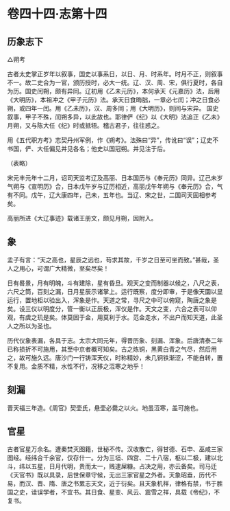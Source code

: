 # 卷四十四·志第十四

## 历象志下

△朔考

古者太史掌正岁年以叙事，国史以事系日，以日、月、时系年。时月不正，则叙事不一。故二史合为一官，颁历授时，必大一统。辽、汉、周、宋，俱行夏时，各自为历。国史闰朔，颇有异同。辽初用《乙未元历》，本何承天《元嘉历》法，后用《大明历》，本祖冲之《甲子元历》法。承天日食晦朏，一章必七闰；冲之日食必朔，或四年一闰。用《乙未历》，汉、周多同；用《大明历》，则间与宋异。 国史叙事，甲子不殊，闰朔多异，以此故也。耶律俨《纪》以《大明》法追正《乙未》月朔，又与陈大任《纪》时或抵牾。稽古君子，往往惑之。

用《五代职方考》志契丹州军例，作《朔考》。法殊曰“异”，传讹曰“误”；辽史不书国，俨、大任偏见并见各名；他史以国冠朔。并见注于后。

（表略）

宋元丰元年十二月，诏司天监考辽及高丽、日本国历与《奉元历》同异。辽己未岁气朔与《宣明历》合，日本戊午岁与辽历相近，高丽戊午年朔与《奉元历》合，气有不同。戊午，辽大康四年，己未，五年也。当辽、宋之世，二国司天固相参考矣。

高丽所进《大辽事迹》载诸王册文，颇见月朔，因附入。

## 象

孟子有言：“天之高也，星辰之远也，苟求其故，千岁之日至可坐而致。”甚哉，圣人之用心，可谓广大精微，至矣尽矣！

日有晷景，月有明魄，斗有建除，星有昏旦。观天之变而制器以候之，八尺之表，六尺之筒，百刻之漏，日月星辰示诸掌上。运行既察，度分即审，于是像天圜以显运行，置地柜以验出入，浑象是作。天道之常，寻尺之中可以俯窥，陶唐之象是矣。设三仪以明度分，管一衡以正辰极，浑仪是作。天文之变，六合之表可以仰观，有虞之玑是矣。体莫固于金，用莫利于水。范金走水，不出户而知天道，此圣人之所以为圣也。

历代仪象表漏，各具于志。太宗大同元年，得晋历象、刻漏、浑象。后唐清泰二年已称损折不可施用，其至中京者概可知矣。古之炼铜，黑黄白青之气尽，然后用之，故可施久远。唐沙门一行铸浑天仪，时称精妙，未几铜铁渐涩，不能自转，置不复用。金质不精，水性不行，况移之沍寒之地乎！

## 刻漏

晋天福三年造。《周官》契壶氏，悬壶必爨之以火。地虽沍寒，盖可施也。

## 官星

古者官星万余名。遭秦焚灭图籍，世秘不传。汉收散亡，得甘德、石申、巫咸三家图经。经纬合千余官，仅存什一。分为三垣、四宫、二十八宿，枢以二极，建以北斗，纬以五星，日月代明，贵而太一，贱逮屎糠。占决之用，亦云备矣。司马迁《天官书》既以具录，后世保章守候，无出三家官星之外者。天象昭垂，历代不易，而汉、晋、隋、唐之书累志天文，近于衍矣。且天象机祥，律格有禁，书于胜国之史，诖误学者，不宜书。其日食、星变、风云、震雪之祥，具载《帝纪》，不复书。
